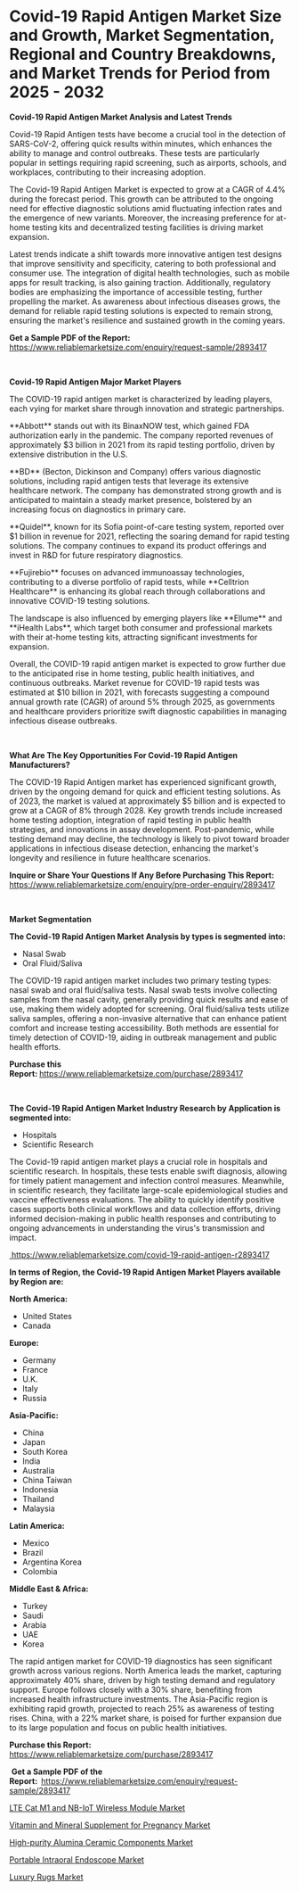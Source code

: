 <p><h1>Covid-19 Rapid Antigen Market Size and Growth, Market Segmentation, Regional and Country Breakdowns, and Market Trends for Period from 2025 -  2032</h1></p><p><strong>Covid-19 Rapid Antigen Market Analysis and Latest Trends</strong></p>
<p><p>Covid-19 Rapid Antigen tests have become a crucial tool in the detection of SARS-CoV-2, offering quick results within minutes, which enhances the ability to manage and control outbreaks. These tests are particularly popular in settings requiring rapid screening, such as airports, schools, and workplaces, contributing to their increasing adoption.</p><p>The Covid-19 Rapid Antigen Market is expected to grow at a CAGR of 4.4% during the forecast period. This growth can be attributed to the ongoing need for effective diagnostic solutions amid fluctuating infection rates and the emergence of new variants. Moreover, the increasing preference for at-home testing kits and decentralized testing facilities is driving market expansion.</p><p>Latest trends indicate a shift towards more innovative antigen test designs that improve sensitivity and specificity, catering to both professional and consumer use. The integration of digital health technologies, such as mobile apps for result tracking, is also gaining traction. Additionally, regulatory bodies are emphasizing the importance of accessible testing, further propelling the market. As awareness about infectious diseases grows, the demand for reliable rapid testing solutions is expected to remain strong, ensuring the market's resilience and sustained growth in the coming years.</p></p>
<p><strong>Get a Sample PDF of the Report:&nbsp;</strong> <a href="https://www.reliablemarketsize.com/enquiry/request-sample/2893417?utm_campaign=1131&utm_medium=2&utm_source=Github&utm_content=ia&utm_term=15032025&utm_id=covid-19-rapid-antigen">https://www.reliablemarketsize.com/enquiry/request-sample/2893417</a></p>
<p>&nbsp;</p>
<p><strong>Covid-19 Rapid Antigen Major Market Players</strong></p>
<p><p>The COVID-19 rapid antigen market is characterized by leading players, each vying for market share through innovation and strategic partnerships. </p><p>**Abbott** stands out with its BinaxNOW test, which gained FDA authorization early in the pandemic. The company reported revenues of approximately $3 billion in 2021 from its rapid testing portfolio, driven by extensive distribution in the U.S.</p><p>**BD** (Becton, Dickinson and Company) offers various diagnostic solutions, including rapid antigen tests that leverage its extensive healthcare network. The company has demonstrated strong growth and is anticipated to maintain a steady market presence, bolstered by an increasing focus on diagnostics in primary care.</p><p>**Quidel**, known for its Sofia point-of-care testing system, reported over $1 billion in revenue for 2021, reflecting the soaring demand for rapid testing solutions. The company continues to expand its product offerings and invest in R&D for future respiratory diagnostics.</p><p>**Fujirebio** focuses on advanced immunoassay technologies, contributing to a diverse portfolio of rapid tests, while **Celltrion Healthcare** is enhancing its global reach through collaborations and innovative COVID-19 testing solutions.</p><p>The landscape is also influenced by emerging players like **Ellume** and **iHealth Labs**, which target both consumer and professional markets with their at-home testing kits, attracting significant investments for expansion.</p><p>Overall, the COVID-19 rapid antigen market is expected to grow further due to the anticipated rise in home testing, public health initiatives, and continuous outbreaks. Market revenue for COVID-19 rapid tests was estimated at $10 billion in 2021, with forecasts suggesting a compound annual growth rate (CAGR) of around 5% through 2025, as governments and healthcare providers prioritize swift diagnostic capabilities in managing infectious disease outbreaks.</p></p>
<p>&nbsp;</p>
<p><strong>What Are The Key Opportunities For Covid-19 Rapid Antigen Manufacturers?</strong></p>
<p><p>The COVID-19 Rapid Antigen market has experienced significant growth, driven by the ongoing demand for quick and efficient testing solutions. As of 2023, the market is valued at approximately $5 billion and is expected to grow at a CAGR of 8% through 2028. Key growth trends include increased home testing adoption, integration of rapid testing in public health strategies, and innovations in assay development. Post-pandemic, while testing demand may decline, the technology is likely to pivot toward broader applications in infectious disease detection, enhancing the market's longevity and resilience in future healthcare scenarios.</p></p>
<p><strong>Inquire or Share Your Questions If Any Before Purchasing This Report:</strong> <a href="https://www.reliablemarketsize.com/enquiry/pre-order-enquiry/2893417?utm_campaign=1131&utm_medium=2&utm_source=Github&utm_content=ia&utm_term=15032025&utm_id=covid-19-rapid-antigen">https://www.reliablemarketsize.com/enquiry/pre-order-enquiry/2893417</a></p>
<p>&nbsp;</p>
<p><strong>Market Segmentation</strong></p>
<p><strong>The Covid-19 Rapid Antigen Market Analysis by types is segmented into:</strong></p>
<p><ul><li> Nasal Swab</li><li>Oral Fluid/Saliva </li></ul></p>
<p><p>The COVID-19 rapid antigen market includes two primary testing types: nasal swab and oral fluid/saliva tests. Nasal swab tests involve collecting samples from the nasal cavity, generally providing quick results and ease of use, making them widely adopted for screening. Oral fluid/saliva tests utilize saliva samples, offering a non-invasive alternative that can enhance patient comfort and increase testing accessibility. Both methods are essential for timely detection of COVID-19, aiding in outbreak management and public health efforts.</p></p>
<p><strong>Purchase this Report:&nbsp;</strong><a href="https://www.reliablemarketsize.com/purchase/2893417?utm_campaign=1131&utm_medium=2&utm_source=Github&utm_content=ia&utm_term=15032025&utm_id=covid-19-rapid-antigen">https://www.reliablemarketsize.com/purchase/2893417</a></p>
<p>&nbsp;</p>
<p><strong>The Covid-19 Rapid Antigen Market Industry Research by Application is segmented into:</strong></p>
<p><ul><li> Hospitals</li><li>Scientific Research </li></ul></p>
<p><p>The Covid-19 rapid antigen market plays a crucial role in hospitals and scientific research. In hospitals, these tests enable swift diagnosis, allowing for timely patient management and infection control measures. Meanwhile, in scientific research, they facilitate large-scale epidemiological studies and vaccine effectiveness evaluations. The ability to quickly identify positive cases supports both clinical workflows and data collection efforts, driving informed decision-making in public health responses and contributing to ongoing advancements in understanding the virus's transmission and impact.</p></p>
<p><a href="https://www.reliablemarketsize.com/covid-19-rapid-antigen-r2893417?utm_campaign=1131&utm_medium=2&utm_source=Github&utm_content=ia&utm_term=15032025&utm_id=covid-19-rapid-antigen">&nbsp;https://www.reliablemarketsize.com/covid-19-rapid-antigen-r2893417</a></p>
<p><strong>In terms of Region, the Covid-19 Rapid Antigen Market Players available by Region are:</strong></p>
<p>
    <p> <strong> North America: </strong>
        <ul>
            <li>United States</li>
            <li>Canada</li>
        </ul>
        </p> 
    <p> <strong> Europe: </strong>
        <ul>
            <li>Germany</li>
            <li>France</li>
            <li>U.K.</li>
            <li>Italy</li>
            <li>Russia</li>
        </ul>
        </p> 
    <p> <strong> Asia-Pacific: </strong>
        <ul>
            <li>China</li>
            <li>Japan</li>
            <li>South Korea</li>
            <li>India</li>
            <li>Australia</li>
            <li>China Taiwan</li>
            <li>Indonesia</li>
            <li>Thailand</li>
            <li>Malaysia</li>
        </ul>
        </p> 
    <p> <strong> Latin America: </strong>
        <ul>
            <li>Mexico</li>
            <li>Brazil</li>
            <li>Argentina Korea</li>
            <li>Colombia</li>
        </ul>
        </p> 
    <p> <strong> Middle East & Africa: </strong>
        <ul>
            <li>Turkey</li>
            <li>Saudi</li>
            <li>Arabia</li>
            <li>UAE</li>
            <li>Korea</li>
        </ul>
    </p>
    </p>
<p><p>The rapid antigen market for COVID-19 diagnostics has seen significant growth across various regions. North America leads the market, capturing approximately 40% share, driven by high testing demand and regulatory support. Europe follows closely with a 30% share, benefiting from increased health infrastructure investments. The Asia-Pacific region is exhibiting rapid growth, projected to reach 25% as awareness of testing rises. China, with a 22% market share, is poised for further expansion due to its large population and focus on public health initiatives.</p></p>
<p><strong>Purchase this Report: </strong><a href="https://www.reliablemarketsize.com/purchase/2893417?utm_campaign=1131&utm_medium=2&utm_source=Github&utm_content=ia&utm_term=15032025&utm_id=covid-19-rapid-antigen">https://www.reliablemarketsize.com/purchase/2893417</a></p>
<p>&nbsp;<strong>Get a Sample PDF of the Report:&nbsp;&nbsp;</strong><a href="https://www.reliablemarketsize.com/enquiry/request-sample/2893417?utm_campaign=1131&utm_medium=2&utm_source=Github&utm_content=ia&utm_term=15032025&utm_id=covid-19-rapid-antigen">https://www.reliablemarketsize.com/enquiry/request-sample/2893417</a></p>
<p><strong></strong></p>
<p><p><a href="https://github.com/etapaqanee/Market-Research-Report-List-1/blob/main/lte-cat-m1-and-nb-iot-wireless-module-market.md?utm_campaign=1131&utm_medium=2&utm_source=Github&utm_content=ia&utm_term=15032025&utm_id=covid-19-rapid-antigen">LTE Cat M1 and NB-IoT Wireless Module Market</a></p><p><a href="https://github.com/sphaabrose/Market-Research-Report-List-1/blob/main/vitamin-and-mineral-supplement-for-pregnancy-market.md?utm_campaign=1131&utm_medium=2&utm_source=Github&utm_content=ia&utm_term=15032025&utm_id=covid-19-rapid-antigen">Vitamin and Mineral Supplement for Pregnancy Market</a></p><p><a href="https://github.com/wilzeryammy/Market-Research-Report-List-1/blob/main/high-purity-alumina-ceramic-components-market.md?utm_campaign=1131&utm_medium=2&utm_source=Github&utm_content=ia&utm_term=15032025&utm_id=covid-19-rapid-antigen">High-purity Alumina Ceramic Components Market</a></p><p><a href="https://github.com/firdwsermald/Market-Research-Report-List-1/blob/main/portable-intraoral-endoscope-market.md?utm_campaign=1131&utm_medium=2&utm_source=Github&utm_content=ia&utm_term=15032025&utm_id=covid-19-rapid-antigen">Portable Intraoral Endoscope Market</a></p><p><a href="https://github.com/leptouwrites/Market-Research-Report-List-1/blob/main/luxury-rugs-market.md?utm_campaign=1131&utm_medium=2&utm_source=Github&utm_content=ia&utm_term=15032025&utm_id=covid-19-rapid-antigen">Luxury Rugs Market</a></p></p>